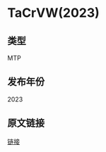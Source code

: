 # TaCrVW(2023)
## 类型
MTP
## 发布年份
2023
## 原文链接
[链接](https://doi.org/10.1103/PhysRevMaterials.7.073602)